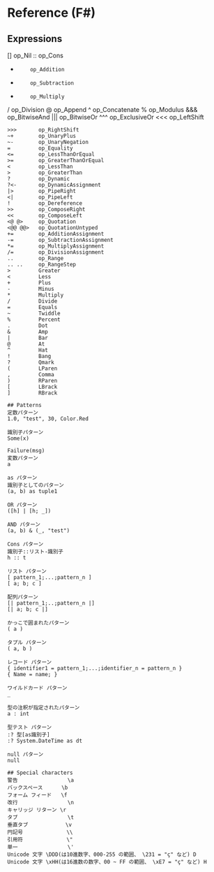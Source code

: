 # Reference (F#)
## Expressions
[]        op_Nil
::        op_Cons
+         op_Addition
-         op_Subtraction
*         op_Multiply
/         op_Division
@         op_Append
^         op_Concatenate
%         op_Modulus
&&&       op_BitwiseAnd
|||       op_BitwiseOr
^^^       op_ExclusiveOr
<<<       op_LeftShift
~~~       op_LogicalNot
>>>       op_RightShift
~+        op_UnaryPlus
~-        op_UnaryNegation
=         op_Equality
<=        op_LessThanOrEqual
>=        op_GreaterThanOrEqual
<         op_LessThan
>         op_GreaterThan
?         op_Dynamic
?<-       op_DynamicAssignment
|>        op_PipeRight
<|        op_PipeLeft
!         op_Dereference
>>        op_ComposeRight
<<        op_ComposeLeft
<@ @>     op_Quotation
<@@ @@>   op_QuotationUntyped
+=        op_AdditionAssignment
-=        op_SubtractionAssignment
*=        op_MultiplyAssignment
/=        op_DivisionAssignment
..        op_Range
.. ..     op_RangeStep
>         Greater
<         Less
+         Plus
-         Minus
*         Multiply
/         Divide
=         Equals
~         Twiddle
%         Percent
.         Dot
&         Amp
|         Bar
@         At
^         Hat
!         Bang
?         Qmark
(         LParen
,         Comma
)         RParen
[         LBrack
]         RBrack

## Patterns
定数パターン
1.0, "test", 30, Color.Red

識別子パターン
Some(x)

Failure(msg)
変数パターン
a

as パターン
識別子としてのパターン
(a, b) as tuple1

OR パターン
([h] | [h; _])

AND パターン
(a, b) & (_, "test")

Cons パターン
識別子::リスト-識別子
h :: t

リスト パターン
[ pattern_1;...;pattern_n ]
[ a; b; c ]

配列パターン
[| pattern_1;..;pattern_n |]
[| a; b; c |]

かっこで囲まれたパターン
( a )

タプル パターン
( a, b )

レコード パターン
{ identifier1 = pattern_1;...;identifier_n = pattern_n }
{ Name = name; }

ワイルドカード パターン
_

型の注釈が指定されたパターン
a : int

型テスト パターン
:? 型[as識別子]
:? System.DateTime as dt

null パターン
null

## Special characters
警告                \a
バックスペース      \b
フォーム フィード   \f
改行                \n
キャリッジ リターン \r
タブ                \t
垂直タブ            \v
円記号              \\
引用符              \"
単一                \'
Unicode 文字 \DDD(は10進数字、000-255 の範囲、 \231 = "ç" など) D
Unicode 文字 \xHH(は16進数の数字、00 ~ FF の範囲、 \xE7 = "ç" など) H
